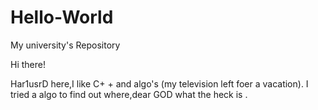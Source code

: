    # Hello-World
   My university's Repository
 
   Hi there!
   
   Har1usrD here,I like C+ + and algo's (my television left foer a vacation).
   I tried a algo to find out where,dear GOD what the heck is .
